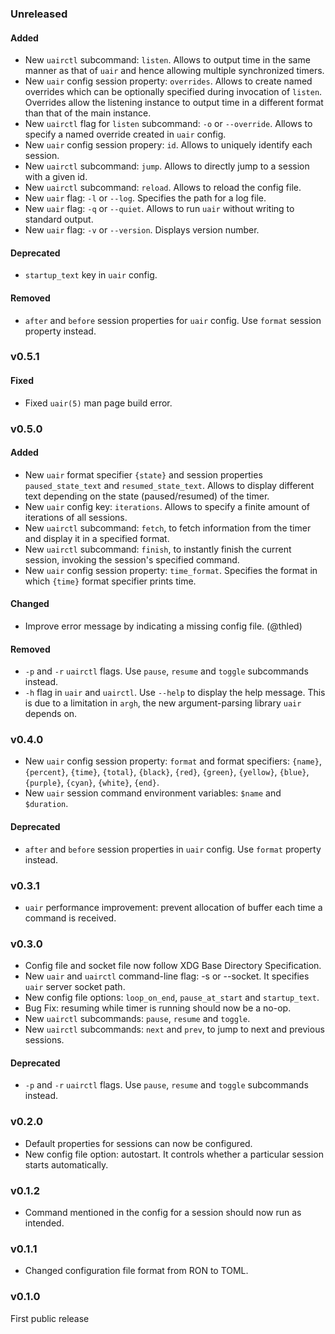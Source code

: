 ### Unreleased

#### Added

- New `uairctl` subcommand: `listen`. Allows to output time in the same manner as that of `uair` and hence allowing multiple synchronized timers.
- New `uair` config session property: `overrides`. Allows to create named overrides which can be optionally specified during invocation of `listen`. Overrides allow the listening instance to output time in a different format than that of the main instance.
- New `uairctl` flag for `listen` subcommand: `-o` or `--override`. Allows to specify a named override created in `uair` config.
- New `uair` config session propery: `id`. Allows to uniquely identify each session.
- New `uairctl` subcommand: `jump`. Allows to directly jump to a session with a given id.
- New `uairctl` subcommand: `reload`. Allows to reload the config file.
- New `uair` flag: `-l` or `--log`. Specifies the path for a log file.
- New `uair` flag: `-q` or `--quiet`. Allows to run `uair` without writing to standard output.
- New `uair` flag: `-v` or `--version`. Displays version number.

#### Deprecated

- `startup_text` key in `uair` config.

#### Removed

- `after` and `before` session properties for `uair` config. Use `format` session property instead.

### v0.5.1

#### Fixed

- Fixed `uair(5)` man page build error.

### v0.5.0

#### Added

- New `uair` format specifier `{state}` and session properties `paused_state_text` and `resumed_state_text`. Allows to display different text depending on the state (paused/resumed) of the timer.
- New `uair` config key: `iterations`. Allows to specify a finite amount of iterations of all sessions.
- New `uairctl` subcommand: `fetch`, to fetch information from the timer and display it in a specified format.
- New `uairctl` subcommand: `finish`, to instantly finish the current session, invoking the session's specified command.
- New `uair` config session property: `time_format`. Specifies the format in which `{time}` format specifier prints time.

#### Changed

- Improve error message by indicating a missing config file. (@thled)

#### Removed

- `-p` and `-r` `uairctl` flags. Use `pause`, `resume` and `toggle` subcommands instead.
- `-h` flag in `uair` and `uairctl`. Use `--help` to display the help message. This is due to a limitation in `argh`, the new argument-parsing library `uair` depends on.

### v0.4.0

- New `uair` config session property: `format` and format specifiers: `{name}`, `{percent}`, `{time}`, `{total}`, `{black}`, `{red}`, `{green}`, `{yellow}`, `{blue}`, `{purple}`, `{cyan}`, `{white}`, `{end}`.
- New `uair` session command environment variables: `$name` and `$duration`.

#### Deprecated

- `after` and `before` session properties in `uair` config. Use `format` property instead.

### v0.3.1

- `uair` performance improvement: prevent allocation of buffer each time a command is received.

### v0.3.0

- Config file and socket file now follow XDG Base Directory Specification.
- New `uair` and `uairctl` command-line flag: -s or --socket. It specifies `uair` server socket path.
- New config file options: `loop_on_end`, `pause_at_start` and `startup_text`.
- Bug Fix: resuming while timer is running should now be a no-op.
- New `uairctl` subcommands: `pause`, `resume` and `toggle`.
- New `uairctl` subcommands: `next` and `prev`, to jump to next and previous sessions.

#### Deprecated

- `-p` and `-r` `uairctl` flags. Use `pause`, `resume` and `toggle` subcommands instead.

### v0.2.0

- Default properties for sessions can now be configured.
- New config file option: autostart. It controls whether a particular session starts automatically.

### v0.1.2

- Command mentioned in the config for a session should now run as intended.

### v0.1.1

- Changed configuration file format from RON to TOML.

### v0.1.0

First public release
